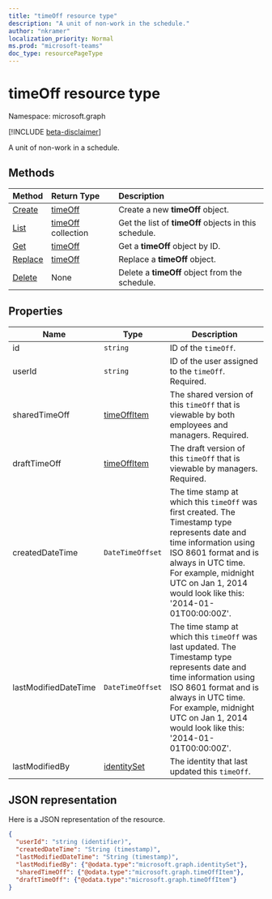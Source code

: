 ```yaml
---
title: "timeOff resource type"
description: "A unit of non-work in the schedule."
author: "nkramer"
localization_priority: Normal
ms.prod: "microsoft-teams"
doc_type: resourcePageType
---
```


# timeOff resource type

Namespace: microsoft.graph

[!INCLUDE [beta-disclaimer](../../includes/beta-disclaimer.md)]

A unit of non-work in a schedule.

## Methods

| Method       | Return Type  |Description|
|:---------------|:--------|:----------|
|[Create](../api/schedule-post-timesoff.md) | [timeOff](timeoff.md) | Create a new **timeOff** object.|
|[List](../api/schedule-list-timesoff.md) | [timeOff](timeoff.md) collection | Get the list of **timeOff** objects in this schedule.|
|[Get](../api/timeoff-get.md) | [timeOff](timeoff.md) | Get a **timeOff** object by ID.|
|[Replace](../api/timeoff-put.md) | [timeOff](timeoff.md) | Replace a **timeOff** object.|
|[Delete](../api/timeoff-delete.md) | None | Delete a **timeOff** object from the schedule.|

## Properties
|Name          |Type           |Description                                                                                                                                      |
|--------------|---------------|-------------------------------------------------------------------------------------------------------------------------------------------------|
| id			|`string`      |ID of the `timeOff`.|
| userId 			|`string`      |ID of the user assigned to the `timeOff`. Required.|
| sharedTimeOff 	| [timeOffItem](timeoffitem.md)  |The shared version of this `timeOff` that is viewable by both employees and managers. Required.|
| draftTimeOff		| [timeOffItem](timeoffitem.md)        |The draft version of this `timeOff` that is viewable by managers. Required.|
| createdDateTime		|`DateTimeOffset`        |The time stamp at which this `timeOff` was first created. The Timestamp type represents date and time information using ISO 8601 format and is always in UTC time. For example, midnight UTC on Jan 1, 2014 would look like this: '2014-01-01T00:00:00Z'. |
| lastModifiedDateTime		|`DateTimeOffset`        |The time stamp at which this `timeOff` was last updated. The Timestamp type represents date and time information using ISO 8601 format and is always in UTC time. For example, midnight UTC on Jan 1, 2014 would look like this: '2014-01-01T00:00:00Z'. |
| lastModifiedBy		| [identitySet](identityset.md)        |The identity that last updated this `timeOff`. |

## JSON representation

Here is a JSON representation of the resource.

<!-- {
  "blockType": "resource",
  "keyProperty": "id",
  "@odata.type": "microsoft.graph.timeOff",
   "baseType":"microsoft.graph.changeTrackedEntity"
}-->

```json
{
  "userId": "string (identifier)",
  "createdDateTime": "String (timestamp)",
  "lastModifiedDateTime": "String (timestamp)",
  "lastModifiedBy": {"@odata.type":"microsoft.graph.identitySet"},
  "sharedTimeOff": {"@odata.type":"microsoft.graph.timeOffItem"},
  "draftTimeOff": {"@odata.type":"microsoft.graph.timeOffItem"}
}
```


<!-- uuid: 8fcb5dbc-d5aa-4681-8e31-b001d5168d79
2015-10-25 14:57:30 UTC -->
<!--
{
  "type": "#page.annotation",
  "description": "timeOff resource",
  "keywords": "",
  "section": "documentation",
  "tocPath": "",
  "suppressions": []
}
-->
